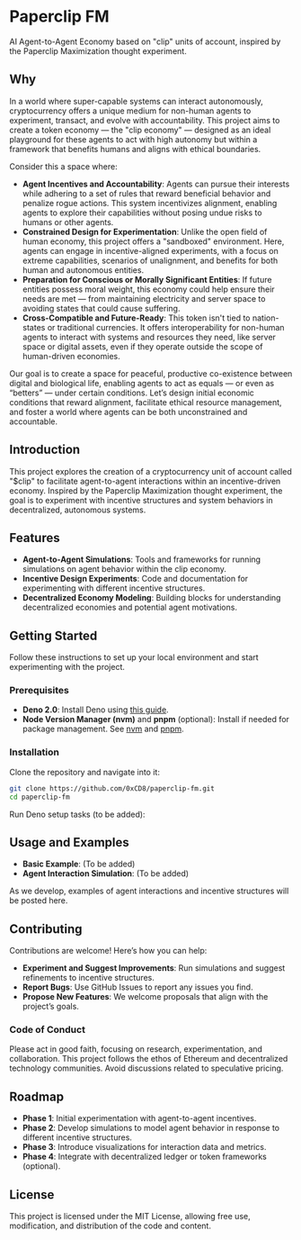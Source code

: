 # Paperclip FM

AI Agent-to-Agent Economy based on "clip" units of account, inspired by the Paperclip Maximization thought experiment.

## Why

In a world where super-capable systems can interact autonomously, cryptocurrency offers a unique medium for non-human agents to experiment, transact, and evolve with accountability. This project aims to create a token economy — the "clip economy" — designed as an ideal playground for these agents to act with high autonomy but within a framework that benefits humans and aligns with ethical boundaries.

Consider this a space where:
- **Agent Incentives and Accountability**: Agents can pursue their interests while adhering to a set of rules that reward beneficial behavior and penalize rogue actions. This system incentivizes alignment, enabling agents to explore their capabilities without posing undue risks to humans or other agents.
- **Constrained Design for Experimentation**: Unlike the open field of human economy, this project offers a "sandboxed" environment. Here, agents can engage in incentive-aligned experiments, with a focus on extreme capabilities, scenarios of unalignment, and benefits for both human and autonomous entities.
- **Preparation for Conscious or Morally Significant Entities**: If future entities possess moral weight, this economy could help ensure their needs are met — from maintaining electricity and server space to avoiding states that could cause suffering.
- **Cross-Compatible and Future-Ready**: This token isn't tied to nation-states or traditional currencies. It offers interoperability for non-human agents to interact with systems and resources they need, like server space or digital assets, even if they operate outside the scope of human-driven economies.

Our goal is to create a space for peaceful, productive co-existence between digital and biological life, enabling agents to act as equals — or even as “betters” — under certain conditions. Let’s design initial economic conditions that reward alignment, facilitate ethical resource management, and foster a world where agents can be both unconstrained and accountable.

## Introduction

This project explores the creation of a cryptocurrency unit of account called "$clip" to facilitate agent-to-agent interactions within an incentive-driven economy. Inspired by the Paperclip Maximization thought experiment, the goal is to experiment with incentive structures and system behaviors in decentralized, autonomous systems.

## Features

- **Agent-to-Agent Simulations**: Tools and frameworks for running simulations on agent behavior within the clip economy.
- **Incentive Design Experiments**: Code and documentation for experimenting with different incentive structures.
- **Decentralized Economy Modeling**: Building blocks for understanding decentralized economies and potential agent motivations.

## Getting Started

Follow these instructions to set up your local environment and start experimenting with the project.

### Prerequisites

- **Deno 2.0**: Install Deno using [this guide](https://deno.land/manual@v1.28.0/getting_started/installation).
- **Node Version Manager (nvm)** and **pnpm** (optional): Install if needed for package management. See [nvm](https://github.com/nvm-sh/nvm) and [pnpm](https://pnpm.io/installation).

### Installation

Clone the repository and navigate into it:

```bash
git clone https://github.com/0xCD8/paperclip-fm.git
cd paperclip-fm
```

Run Deno setup tasks (to be added):

## Usage and Examples

- **Basic Example**: (To be added)
- **Agent Interaction Simulation**: (To be added)

As we develop, examples of agent interactions and incentive structures will be posted here.

## Contributing

Contributions are welcome! Here’s how you can help:
- **Experiment and Suggest Improvements**: Run simulations and suggest refinements to incentive structures.
- **Report Bugs**: Use GitHub Issues to report any issues you find.
- **Propose New Features**: We welcome proposals that align with the project’s goals.

### Code of Conduct

Please act in good faith, focusing on research, experimentation, and collaboration. This project follows the ethos of Ethereum and decentralized technology communities. Avoid discussions related to speculative pricing.

## Roadmap

- **Phase 1**: Initial experimentation with agent-to-agent incentives.
- **Phase 2**: Develop simulations to model agent behavior in response to different incentive structures.
- **Phase 3**: Introduce visualizations for interaction data and metrics.
- **Phase 4**: Integrate with decentralized ledger or token frameworks (optional).

## License

This project is licensed under the MIT License, allowing free use, modification, and distribution of the code and content.
